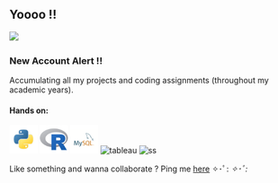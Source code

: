 ## Yoooo !!


<img src="https://i.pinimg.com/564x/86/2e/2e/862e2ea2f31d88bed55efa3baf461f0f.jpg">


### New Account Alert !!

<p> Accumulating all my projects and coding assignments (throughout my academic years). 
<br/>
  
 
#### Hands on:

<img src='https://raw.githubusercontent.com/github/explore/80688e429a7d4ef2fca1e82350fe8e3517d3494d/topics/python/python.png' alt='python' height='50'> <img src='https://raw.githubusercontent.com/github/explore/80688e429a7d4ef2fca1e82350fe8e3517d3494d/topics/r/r.png' alt='r' height='50'> <img src='https://raw.githubusercontent.com/github/explore/80688e429a7d4ef2fca1e82350fe8e3517d3494d/topics/mysql/mysql.png' alt='js' height='50'> <img src='https://cdn.worldvectorlogo.com/logos/tableau-software.svg' alt='tableau' height='50'> <img src='https://cdn.iconscout.com/icon/free/png-512/microsoft-excel-4-722715.png' alt='ss' height='50'>



Like something and wanna collaborate ? Ping me [here](https://www.linkedin.com/in/shraddha-kodavade-357bb918a/) ✧･ﾟ: *✧･ﾟ:*

<!--

<!--
**shraddhacodes/shraddhacodes** is a ✨ _special_ ✨ repository because its `README.md` (this file) appears on your GitHub profile.

Here are some ideas to get you started:

- 🔭 I’m currently working on ...
- 🌱 I’m currently learning ...
- 👯 I’m looking to collaborate on ...
- 🤔 I’m looking for help with ...
- 💬 Ask me about ...
- 📫 How to reach me: ...
- 😄 Pronouns: ...
- ⚡ Fun fact: ...
-->
